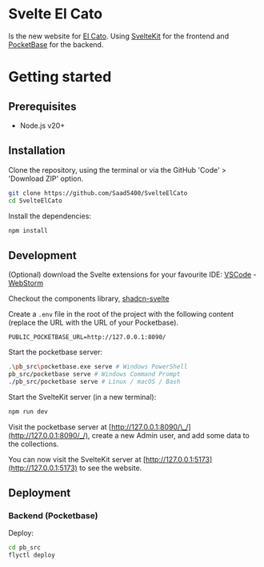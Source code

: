 # Svelte El Cato

Is the new website for [El Cato](elcato.sb.sa). Using [SvelteKit](https://kit.svelte.dev/) for the frontend and [PocketBase](https://pocketbase.io/) for the backend.

# Getting started

## Prerequisites

- Node.js v20+

## Installation

Clone the repository, using the terminal or via the GitHub 'Code' > 'Download ZIP' option.

```bash
git clone https://github.com/Saad5400/SvelteElCato
cd SvelteElCato
```

Install the dependencies:

```bash
npm install
```

## Development

(Optional) download the Svelte extensions for your favourite IDE: [VSCode](https://marketplace.visualstudio.com/items?itemName=1YiB.svelte-bundle) - [WebStorm](https://www.jetbrains.com/help/webstorm/svelte.html)

Checkout the components library, [shadcn-svelte](https://www.shadcn-svelte.com/)

Create a `.env` file in the root of the project with the following content (replace the URL with the URL of your Pocketbase).

```env
PUBLIC_POCKETBASE_URL=http://127.0.0.1:8090/
```

Start the pocketbase server:

```bash
.\pb_src\pocketbase.exe serve # Windows PowerShell
pb_src/pocketbase serve # Windows Command Prompt
./pb_src/pocketbase serve # Linux / macOS / Bash
```

Start the SvelteKit server (in a new terminal):

```bash
npm run dev
```

Visit the pocketbase server at [http://127.0.0.1:8090/\_/](http://127.0.0.1:8090/_/), create a new Admin user, and add
some data to the collections.

You can now visit the SvelteKit server at [http://127.0.0.1:5173](http://127.0.0.1:5173) to see the website.

## Deployment

### Backend (Pocketbase)

Deploy:

```bash
cd pb_src
flyctl deploy
```
